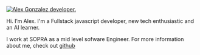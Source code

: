 [![Alex Gonzalez developer.](https://avatars0.githubusercontent.com/u/17208862?s=400&u=5c9aa610e040e2f0cf67c6c4c433debc64576640&v=4)](https://github.com/AlexGonRod)

Hi. I’m Alex. I'm a Fullstack javascript developer, new tech enthusiastic and an AI learner.

I work at SOPRA as a mid level sofware Engineer. For more information about me, check out [github](https://github.com/AlexGonRod)

